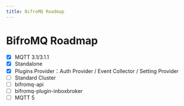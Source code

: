 ```yaml
---
title: BifroMQ Roadmap
---
```


# BifroMQ Roadmap

- [x] MQTT 3.1/3.1.1 
- [x] Standalone
- [x] Plugins Provider：Auth Provider / Event Collector / Setting Provider
- [ ] Standard Cluster
- [ ] bifromq-api
- [ ] bifromq-plugin-inboxbroker
- [ ] MQTT 5
